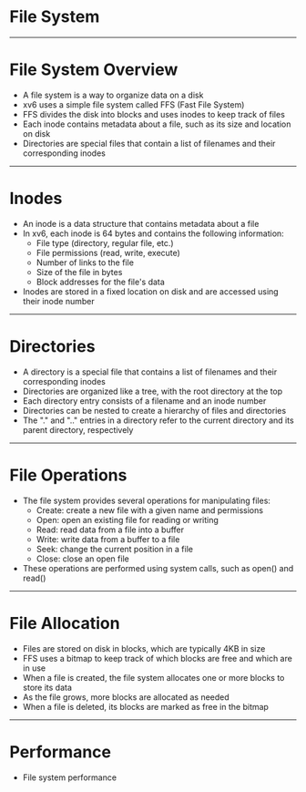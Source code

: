 # File System

---

# File System Overview
- A file system is a way to organize data on a disk
- xv6 uses a simple file system called FFS (Fast File System)
- FFS divides the disk into blocks and uses inodes to keep track of files
- Each inode contains metadata about a file, such as its size and location on disk
- Directories are special files that contain a list of filenames and their corresponding inodes

---

# Inodes
- An inode is a data structure that contains metadata about a file
- In xv6, each inode is 64 bytes and contains the following information:
  - File type (directory, regular file, etc.)
  - File permissions (read, write, execute)
  - Number of links to the file
  - Size of the file in bytes
  - Block addresses for the file's data
- Inodes are stored in a fixed location on disk and are accessed using their inode number

---

# Directories
- A directory is a special file that contains a list of filenames and their corresponding inodes
- Directories are organized like a tree, with the root directory at the top
- Each directory entry consists of a filename and an inode number
- Directories can be nested to create a hierarchy of files and directories
- The "." and ".." entries in a directory refer to the current directory and its parent directory, respectively

---

# File Operations
- The file system provides several operations for manipulating files:
  - Create: create a new file with a given name and permissions
  - Open: open an existing file for reading or writing
  - Read: read data from a file into a buffer
  - Write: write data from a buffer to a file
  - Seek: change the current position in a file
  - Close: close an open file
- These operations are performed using system calls, such as open() and read()

---

# File Allocation
- Files are stored on disk in blocks, which are typically 4KB in size
- FFS uses a bitmap to keep track of which blocks are free and which are in use
- When a file is created, the file system allocates one or more blocks to store its data
- As the file grows, more blocks are allocated as needed
- When a file is deleted, its blocks are marked as free in the bitmap

---

# Performance
- File system performance
